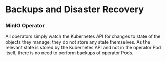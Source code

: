 # Backups and Disaster Recovery

### MinIO Operator

All operators simply watch the Kubernetes API for changes to state of the objects they manage; they do not store any state themselves. As the relevant state is stored by the Kubernetes API and not in the operator Pod itself, there is no need to perform backups of operator Pods.
